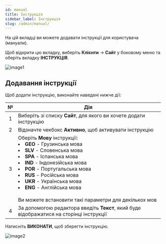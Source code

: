 ```yaml
---
id: manual
title: Інструкція
sidebar_label: Інструкція
slug: /admin/manual/
---
```


На цій вкладці ви можете додавати інструкції для користувача (мануали).

Щоб відкрити цю вкладку, виберіть **Клієнти** → **Сайт** у боковому меню та оберіть вкладку **ІНСТРУКЦІЯ**.

![image1](/img/uk/admin_site_manual/image1.png)

## Додавання інструкції

Щоб додати інструкцію, виконайте наведені нижче дії:

|  №  | Дія |
| :-: | --- |
| 1 | Виберіть зі списку **Сайт**, для якого ви хочете додати інструкцію |
| 2 | Відзначте чекбокс **Активно**, щоб активувати інструкцію |
| 3 | Оберіть **Мову** інструкції: <li>**GEO** - Грузинська мова</li><li>**SLV** - Словенська мова</li><li>**SPA** - Іспанська мова</li><li>**IND** - Індонезійська мова</li><li>**POR** - Португальська мова</li><li>**RUS** - Російська мова</li><li>**UKR** - Українська мова</li><li>**ENG** - Англійська мова</li> <br/> Ви можете встановити такі параметри для декількох мов |
| 4 | За допомогою редактора введіть **Текст**, який буде відображатися на сторінці інструкції |

Натисніть **ВИКОНАТИ**, щоб зберегти інструкцію.

![image2](/img/uk/admin_site_manual/image2.png)
